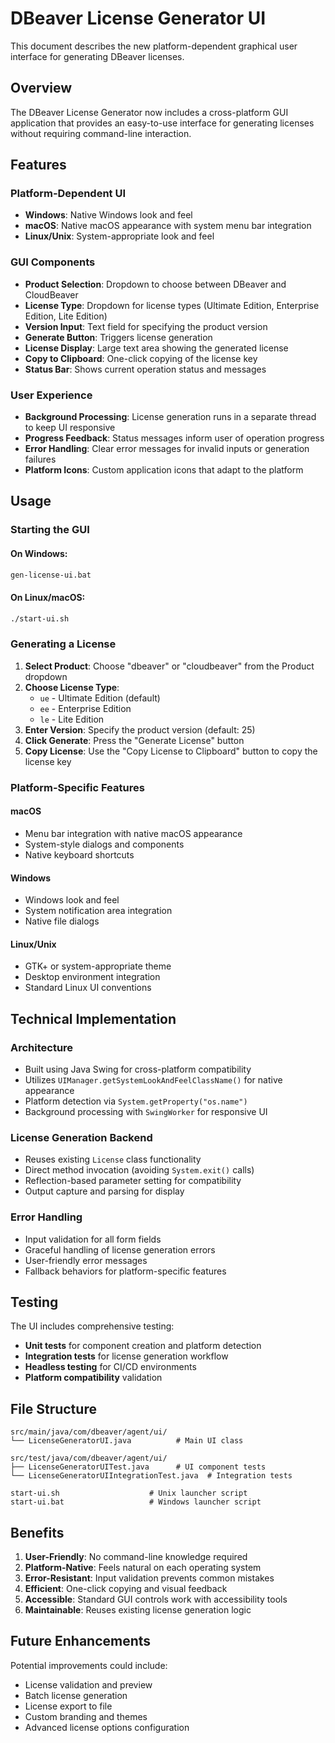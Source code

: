 # DBeaver License Generator UI

This document describes the new platform-dependent graphical user interface for generating DBeaver licenses.

## Overview

The DBeaver License Generator now includes a cross-platform GUI application that provides an easy-to-use interface for generating licenses without requiring command-line interaction.

## Features

### Platform-Dependent UI
- **Windows**: Native Windows look and feel
- **macOS**: Native macOS appearance with system menu bar integration
- **Linux/Unix**: System-appropriate look and feel

### GUI Components
- **Product Selection**: Dropdown to choose between DBeaver and CloudBeaver
- **License Type**: Dropdown for license types (Ultimate Edition, Enterprise Edition, Lite Edition)
- **Version Input**: Text field for specifying the product version
- **Generate Button**: Triggers license generation
- **License Display**: Large text area showing the generated license
- **Copy to Clipboard**: One-click copying of the license key
- **Status Bar**: Shows current operation status and messages

### User Experience
- **Background Processing**: License generation runs in a separate thread to keep UI responsive
- **Progress Feedback**: Status messages inform user of operation progress
- **Error Handling**: Clear error messages for invalid inputs or generation failures
- **Platform Icons**: Custom application icons that adapt to the platform

## Usage

### Starting the GUI

#### On Windows:
```cmd
gen-license-ui.bat
```

#### On Linux/macOS:
```bash
./start-ui.sh
```

### Generating a License

1. **Select Product**: Choose "dbeaver" or "cloudbeaver" from the Product dropdown
2. **Choose License Type**: 
   - `ue` - Ultimate Edition (default)
   - `ee` - Enterprise Edition  
   - `le` - Lite Edition
3. **Enter Version**: Specify the product version (default: 25)
4. **Click Generate**: Press the "Generate License" button
5. **Copy License**: Use the "Copy License to Clipboard" button to copy the license key

### Platform-Specific Features

#### macOS
- Menu bar integration with native macOS appearance
- System-style dialogs and components
- Native keyboard shortcuts

#### Windows
- Windows look and feel
- System notification area integration
- Native file dialogs

#### Linux/Unix
- GTK+ or system-appropriate theme
- Desktop environment integration
- Standard Linux UI conventions

## Technical Implementation

### Architecture
- Built using Java Swing for cross-platform compatibility
- Utilizes `UIManager.getSystemLookAndFeelClassName()` for native appearance
- Platform detection via `System.getProperty("os.name")`
- Background processing with `SwingWorker` for responsive UI

### License Generation Backend
- Reuses existing `License` class functionality
- Direct method invocation (avoiding `System.exit()` calls)
- Reflection-based parameter setting for compatibility
- Output capture and parsing for display

### Error Handling
- Input validation for all form fields
- Graceful handling of license generation errors
- User-friendly error messages
- Fallback behaviors for platform-specific features

## Testing

The UI includes comprehensive testing:
- **Unit tests** for component creation and platform detection
- **Integration tests** for license generation workflow
- **Headless testing** for CI/CD environments
- **Platform compatibility** validation

## File Structure

```
src/main/java/com/dbeaver/agent/ui/
└── LicenseGeneratorUI.java          # Main UI class

src/test/java/com/dbeaver/agent/ui/
├── LicenseGeneratorUITest.java      # UI component tests
└── LicenseGeneratorUIIntegrationTest.java  # Integration tests

start-ui.sh                    # Unix launcher script
start-ui.bat                   # Windows launcher script
```

## Benefits

1. **User-Friendly**: No command-line knowledge required
2. **Platform-Native**: Feels natural on each operating system  
3. **Error-Resistant**: Input validation prevents common mistakes
4. **Efficient**: One-click copying and visual feedback
5. **Accessible**: Standard GUI controls work with accessibility tools
6. **Maintainable**: Reuses existing license generation logic

## Future Enhancements

Potential improvements could include:
- License validation and preview
- Batch license generation
- License export to file
- Custom branding and themes
- Advanced license options configuration
